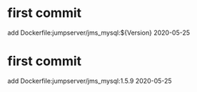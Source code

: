 # first commit
add Dockerfile:jumpserver/jms_mysql:${Version} 2020-05-25
# first commit
add Dockerfile:jumpserver/jms_mysql:1.5.9 2020-05-25
